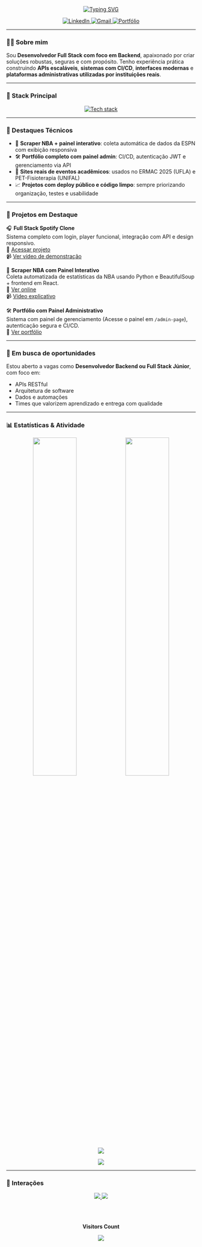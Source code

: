 
<!-- Título animado -->
<p align="center">
  <a href="https://git.io/typing-svg">
    <img src="https://readme-typing-svg.herokuapp.com/?color=15e5a6&size=35&center=true&vCenter=true&width=1000&lines=Olá,+me+chamo+Leonardo+dos+Santos+Paiva!;Seja+bem-vindo(a)+ao+meu+GitHub!+🚀" alt="Typing SVG" />
  </a>
</p>

<!-- Badges de contato -->
<p align="center">
  <a href="https://www.linkedin.com/in/leonardospaiva">
    <img src="https://img.shields.io/badge/-LinkedIn-0A66C2?style=for-the-badge&logo=linkedin&logoColor=white" alt="LinkedIn" />
  </a>
  <a href="mailto:leonardospaiva04@gmail.com">
    <img src="https://img.shields.io/badge/-Gmail-D14836?style=for-the-badge&logo=gmail&logoColor=white" alt="Gmail" />
  </a>
  <a href="https://leo-portfolio-three.vercel.app">
    <img src="https://img.shields.io/badge/-Portfólio-000?style=for-the-badge&logo=vercel&logoColor=white" alt="Portfólio" />
  </a>
</p>

---

### 👨‍💻 Sobre mim

Sou **Desenvolvedor Full Stack com foco em Backend**, apaixonado por criar soluções robustas, seguras e com propósito. Tenho experiência prática construindo **APIs escaláveis**, **sistemas com CI/CD**, **interfaces modernas** e **plataformas administrativas utilizadas por instituições reais**.

---

### 🚀 Stack Principal
<p align="center">
  <a href="https://skillicons.dev">
    <img src="https://skillicons.dev/icons?i=nodejs,nestjs,ts,spring,js,react,mongodb,postgres,docker" alt="Tech stack" />
  </a>
</p>

---

### 🧠 Destaques Técnicos

- 🏀 **Scraper NBA + painel interativo**: coleta automática de dados da ESPN com exibição responsiva  
- 🛠 **Portfólio completo com painel admin**: CI/CD, autenticação JWT e gerenciamento via API  
- 🧩 **Sites reais de eventos acadêmicos**: usados no ERMAC 2025 (UFLA) e PET-Fisioterapia (UNIFAL)  
- 📈 **Projetos com deploy público e código limpo**: sempre priorizando organização, testes e usabilidade  

---

### 🌟 Projetos em Destaque

🎧 **Full Stack Spotify Clone**  
Sistema completo com login, player funcional, integração com API e design responsivo.  
🔗 [Acessar projeto](https://full-stack-spotify-frontend-production.up.railway.app/)  
📹 [Ver vídeo de demonstração](https://youtu.be/SjV-XXiyiss)

🏀 **Scraper NBA com Painel Interativo**  
Coleta automatizada de estatísticas da NBA usando Python e BeautifulSoup + frontend em React.  
🔗 [Ver online](https://web-scraping-espn.vercel.app/)  
📹 [Vídeo explicativo](https://youtu.be/-BXK3HkDqrs)

🛠 **Portfólio com Painel Administrativo**  
Sistema com painel de gerenciamento (Acesse o painel em `/admin-page`), autenticação segura e CI/CD.  
🔗 [Ver portfólio](https://leo-portfolio-three.vercel.app/)  

---

### 💼 Em busca de oportunidades

Estou aberto a vagas como **Desenvolvedor Backend ou Full Stack Júnior**, com foco em:

- APIs RESTful  
- Arquitetura de software  
- Dados e automações  
- Times que valorizem aprendizado e entrega com qualidade  

---

### 📊 Estatísticas & Atividade
<p align="center">
  <img width="48%" src="https://github-readme-stats.vercel.app/api?username=leonardosantosp&show_icons=true&theme=tokyonight&title_color=15e5a6" />
  <img width="48%" src="https://github-readme-streak-stats.herokuapp.com/?user=leonardosantosp&theme=tokyonight&date_format=M%20j%5B%2C%20Y%5D" />
</p>

<p align="center">
  <img src="https://github-readme-activity-graph.vercel.app/graph?username=leonardosantosp&bg_color=000000&color=15e5a6&line=07e9a5&point=0a855c&area=true&hide_border=true" />
</p>

<p align="center">
  <img src="https://github-profile-summary-cards.vercel.app/api/cards/profile-details?username=leonardosantosp&theme=tokyonight" />
</p>

---

### 👥 Interações

<p align="center">
  <a href="https://github.com/leonardosantosp?tab=followers">
    <img src="https://custom-icon-badges.demolab.com/github/followers/leonardosantosp?color=236ad3&labelColor=1155ba&style=for-the-badge&logo=github&label=Seguidores&logoColor=white" />
  </a>
  <a href="https://github.com/leonardosantosp?tab=repositories&sort=stargazers">
    <img src="https://custom-icon-badges.demolab.com/github/stars/leonardosantosp?color=55960c&style=for-the-badge&labelColor=488207&logo=star&label=Estrelas" />
  </a>
</p>

</div><br/>
<div align="center">
<br><p align="centre"><b>Visitors Count</b></p>  
<p align="center"><img align="center" src="https://profile-counter.glitch.me/{leonardosantosp}/count.svg" /></p> 
<br></div>



